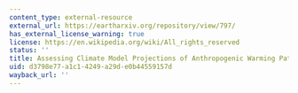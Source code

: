 ```yaml
---
content_type: external-resource
external_url: https://eartharxiv.org/repository/view/797/
has_external_license_warning: true
license: https://en.wikipedia.org/wiki/All_rights_reserved
status: ''
title: Assessing Climate Model Projections of Anthropogenic Warming Patterns
uid: d3798e77-a1c1-4249-a29d-e0b44559157d
wayback_url: ''
---
```

